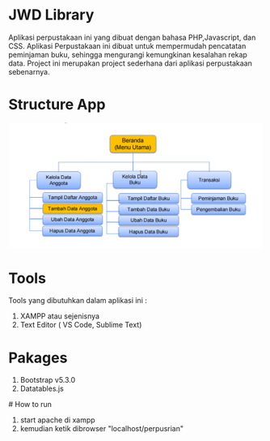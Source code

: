 # JWD Library
Aplikasi perpustakaan ini yang dibuat dengan bahasa PHP,Javascript, dan CSS. Aplikasi Perpustakaan ini dibuat untuk mempermudah pencatatan peminjaman buku, sehingga mengurangi kemungkinan kesalahan rekap data. Project ini merupakan project sederhana dari aplikasi perpustakaan sebenarnya.

# Structure App
![Tux, the Linux mascot](/assets/img/struktur.png)

# Tools
Tools yang dibutuhkan dalam aplikasi ini :
<ol>
  <li>XAMPP atau sejenisnya</li>
  <li>Text Editor ( VS Code, Sublime Text)</li>
</ol> 


# Pakages

<ol>
  <li>Bootstrap v5.3.0</li>
  <li>Datatables.js</li>
</ol> 
# How to run

1. start apache di xampp
2. kemudian ketik dibrowser "localhost/perpusrian"
